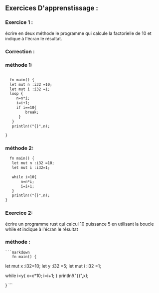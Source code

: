 ## Exercices D'apprenstissage :

### Exercice 1 :
   écrire en deux méthode le programme qui calcule la factorielle de 10 et indique à l'écran le résultat.
     


### Correction :
   
   ### méthode 1:
    
 ```markdown
    
   fn main() {
   let mut n :i32 =10;
   let mut i :i32 =1;
   loop {
      n=n*i;
      i=i+1;
      if i==10{
          break;
       }
    }
    println!("{}",n);
    
}
```

### méthode 2:
    
 ```markdown
   fn main() {
    let mut n :i32 =10;
    let mut i :i32=1;
    
    while i<10{
        n=n*i;
        i=i+1;
    }
    println!("{}",n);
}
```
  ### Exercice 2:
   écrire un programme rust qui calcul 10 puissance 5 en utilisant la boucle while et indique à l'écran le résultat
   
   ### méthode :
   
    ```markdown
       fn main() {
  let mut x :i32=10;
  let y :i32 =5;
  let mut i :i32 =1;
  
  while i<y{
     x=x*10; 
     i=i+1; 
  }
   println!("{}",x);
 
}
    ```
  
